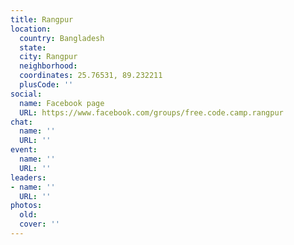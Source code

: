 ```yaml
---
title: Rangpur
location:
  country: Bangladesh
  state: 
  city: Rangpur
  neighborhood: 
  coordinates: 25.76531, 89.232211
  plusCode: ''
social:
  name: Facebook page
  URL: https://www.facebook.com/groups/free.code.camp.rangpur
chat:
  name: ''
  URL: ''
event:
  name: ''
  URL: ''
leaders:
- name: ''
  URL: ''
photos:
  old: 
  cover: ''
---
```

